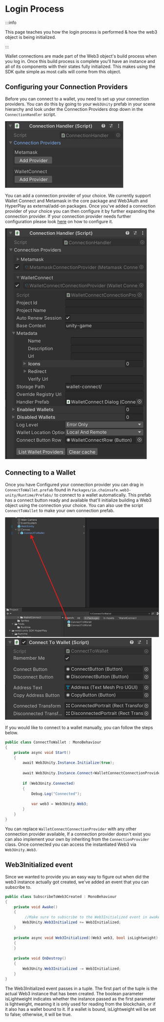 ﻿---
slug: /current/login-process
sidebar_position: 8
sidebar_label: Login Process
---


# Login Process

:::info

This page teaches you how the login process is performed & how the web3 object is being initialized.

:::

Wallet connections are made part of the Web3 object's build process when you log in. Once this build process is complete you'll have an instance and all of its components with their states fully initialized. This makes using the SDK quite simple as most calls will come from this object.

## Configuring your Connection Providers

Before you can connect to a wallet, you need to set up your connection providers. You can do this by going to your `Web3Unity` prefab in your scene hierarchy and look under the Connection Providers drop down in the `ConnectionHandler` script.

![img.png](assets/login-process/connection-handler-1.png)

You can add a connection provider of your choice. We currently support Wallet Connect and Metamask in the core package and Web3Auth and HyperPlay as external/add-on packages. Once you've added a connection provider of your choice you can then configure it by further expanding the connection provider. If your connection provider needs further configuration please look [here](/current/choose-your-wallet) on how to configure it.

![img.png](assets/login-process/connection-handler-2.png)

## Connecting to a Wallet

Once you have Configured your connection provider you can drag in `ConnectToWallet.prefab` found in `Packages/io.chainsafe.web3-unity/Runtime/Prefabs/` to connect to a wallet automatically. This prefab has a connect button ready and available that'll initialize building a Web3 object using the connection your choice. You can also use the script `ConnectToWallet` to make your own connection prefab.

![img.png](assets/login-process/connect-to-wallet.png)![img.png](assets/login-process/connect-to-wallet-2.png)

If you would like to connect to a wallet manually, you can follow the steps below.

```csharp
public class ConnectToWallet : MonoBehaviour
{
    private async void Start()
    {
        await Web3Unity.Instance.Initialize(true);
                
        await Web3Unity.Instance.Connect<WalletConnectConnectionProvider>();

        if (Web3Unity.Connected)
        {
            Debug.Log("Connected");
            
            var web3 = Web3Unity.Web3;
        }
    }
}
```

You can replace `WalletConnectConnectionProvider` with any other connection provider available, If a connection provider doesn't exist you can also implement your own by inheriting from the `ConnectionProvider` class. Once connected you can access the instantiated Web3 via `Web3Unity.Web3`.

## Web3Initialized event

Since we wanted to provide you an easy way to figure out when did the web3 instance actually got created, we've added an event that you can subscribe to. 

```csharp
public class SubscribeToWeb3Created : MonoBehaviour
{
    private void Awake()
    {
         //Make sure to subscribe to the Web3Initialized event in awake so that you don't miss out the event invocation.
        Web3Unity.Web3Initialized += Web3Initialized;
    }

    private async void Web3Initialized((Web3 web3, bool isLightweight) obj)
    {
    }

    private void OnDestroy()
    {
        Web3Unity.Web3Initialized -= Web3Initialized;
    }
}
```

The Web3Initialized event passes in a tuple. The first part of the tuple is the actual Web3 instance that has been created. The boolean parameter isLightweight indicates whether the instance passed as the first parameter is lightweight, meaning it is only used for reading from the blockchain, or if it also has a wallet bound to it. If a wallet is bound, isLightweight will be set to false; otherwise, it will be true.
